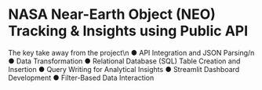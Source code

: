 # NASA Near-Earth Object (NEO) Tracking &amp; Insights using Public API
The key take away from the project\n
●	API Integration and JSON Parsing/n
●	 Data Transformation 
●	Relational Database (SQL) Table Creation and Insertion
●	Query Writing for Analytical Insights
●	Streamlit Dashboard Development
●	Filter-Based Data Interaction


